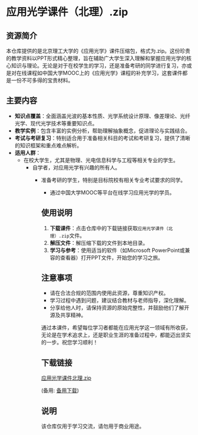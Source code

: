 # 应用光学课件（北理）.zip

## 资源简介

本仓库提供的是北京理工大学的《应用光学》课件压缩包，格式为.zip。这份珍贵的教学资料以PPT形式精心整理，旨在辅助广大学生深入理解和掌握应用光学的核心知识与理论。无论是对于在校学生的学习，还是准备考研的同学进行复习，亦或是对在线课程如中国大学MOOC上的《应用光学》课程的补充学习，这套课件都是一份不可多得的宝贵材料。

## 主要内容

- **知识点覆盖**：全面涵盖光波的基本性质、光学系统设计原理、像差理论、光纤光学、现代光学技术等重要知识点。
- **教学实例**：包含丰富的实例分析，帮助理解抽象概念，促进理论与实践结合。
- **考试与考研复习**：特别适合用于准备相关科目的考试和考研复习，提供了清晰的知识框架和重点难点解析。
- **适用人群**：
  - 在校大学生，尤其是物理、光电信息科学与工程等相关专业的学生。
    - 自学者，对应用光学有兴趣的所有人。
      - 准备考研的学生，特别是目标院校有相关专业考试要求的同学。
        - 通过中国大学MOOC等平台在线学习应用光学的学员。

        ## 使用说明

        1. **下载课件**：点击仓库中的下载链接获取`应用光学课件（北理）.zip`文件。
        2. **解压文件**：解压缩下载的文件到本地目录。
        3. **学习与参考**：使用适当的软件（如Microsoft PowerPoint或兼容的查看器）打开PPT文件，开始您的学习之旅。

        ## 注意事项

        - 请在合法合规的范围内使用此资源，尊重知识产权。
        - 学习过程中遇到问题，建议结合教材与老师指导，深化理解。
        - 分享给他人时，请保持资源的原始完整性，并鼓励他们了解开源及共享精神。

        通过本课件，希望每位学习者都能在应用光学这一领域有所收获，无论是在学术追求上，还是职业生涯的准备过程中，都能迈出坚实的一步。祝您学习顺利！

        ## 下载链接
        [应用光学课件北理.zip](https://pan.quark.cn/s/27517ba347e6) 

        (备用: [备用下载](https://pan.baidu.com/s/1CW9mfY-hokDlmONLbFUsoA?pwd=1234))

        ## 说明

        该仓库仅用于学习交流，请勿用于商业用途。
